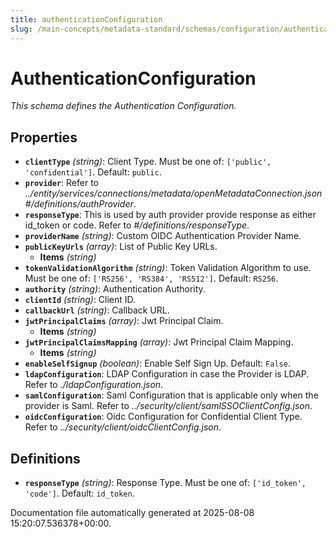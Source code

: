 ```yaml
---
title: authenticationConfiguration
slug: /main-concepts/metadata-standard/schemas/configuration/authenticationconfiguration
---
```


# AuthenticationConfiguration

*This schema defines the Authentication Configuration.*

## Properties

- **`clientType`** *(string)*: Client Type. Must be one of: `['public', 'confidential']`. Default: `public`.
- **`provider`**: Refer to *../entity/services/connections/metadata/openMetadataConnection.json#/definitions/authProvider*.
- **`responseType`**: This is used by auth provider provide response as either id_token or code. Refer to *#/definitions/responseType*.
- **`providerName`** *(string)*: Custom OIDC Authentication Provider Name.
- **`publicKeyUrls`** *(array)*: List of Public Key URLs.
  - **Items** *(string)*
- **`tokenValidationAlgorithm`** *(string)*: Token Validation Algorithm to use. Must be one of: `['RS256', 'RS384', 'RS512']`. Default: `RS256`.
- **`authority`** *(string)*: Authentication Authority.
- **`clientId`** *(string)*: Client ID.
- **`callbackUrl`** *(string)*: Callback URL.
- **`jwtPrincipalClaims`** *(array)*: Jwt Principal Claim.
  - **Items** *(string)*
- **`jwtPrincipalClaimsMapping`** *(array)*: Jwt Principal Claim Mapping.
  - **Items** *(string)*
- **`enableSelfSignup`** *(boolean)*: Enable Self Sign Up. Default: `False`.
- **`ldapConfiguration`**: LDAP Configuration in case the Provider is LDAP. Refer to *./ldapConfiguration.json*.
- **`samlConfiguration`**: Saml Configuration that is applicable only when the provider is Saml. Refer to *../security/client/samlSSOClientConfig.json*.
- **`oidcConfiguration`**: Oidc Configuration for Confidential Client Type. Refer to *../security/client/oidcClientConfig.json*.
## Definitions

- **`responseType`** *(string)*: Response Type. Must be one of: `['id_token', 'code']`. Default: `id_token`.


Documentation file automatically generated at 2025-08-08 15:20:07.536378+00:00.
